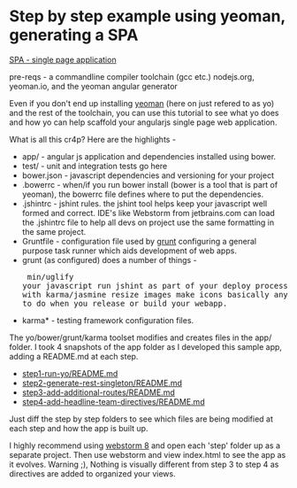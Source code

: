 Step by step example using yeoman, generating a SPA
===================================================

[SPA - single page application](http://en.wikipedia.org/wiki/Single-page_application)

pre-reqs - a commandline compiler toolchain (gcc etc.) nodejs.org, yeoman.io, and the yeoman angular generator

Even if you don't end up installing [yeoman](http://yeoman.io) (here on just refered to as yo) and the rest of the toolchain, you can use this tutorial to see what yo does and how yo can help scaffold your angularjs single page web application.

What is all this cr4p? Here are the highlights -

* app/ - angular js application and dependencies installed using bower.
* test/ - unit and integration tests go here
* bower.json - javascript dependencies and versioning for your project
* .bowerrc - when/if you run bower install (bower is a tool that is part of yeoman), the bowerrc file defines where to put the dependencies.
* .jshintrc - jshint rules. the jshint tool helps keep your javascript well formed and correct. IDE's like Webstorm from jetbrains.com can load the .jshintrc file to help all devs on project use the same formatting in the same project.
* Gruntfile - configuration file used by [grunt](gruntjs.com) configuring a general purpose task runner which aids development of web apps.
* grunt (as configured) does a number of things - <pre>
    min/uglify your javascript
    run jshint as part of your deploy process
    run unit tests with karma/jasmine
    resize images
    make icons
    basically anything you want to do when you release or build your webapp.</pre>
* karma* - testing framework configuration files.

The yo/bower/grunt/karma toolset modifies and creates files in the app/ folder. I took 4 snapshots of the app folder as I developed this sample app, adding a README.md at each step.

* [step1-run-yo/README.md](https://github.com/patarleth/angular-step-by-step/tree/master/step1-run-yo)
* [step2-generate-rest-singleton/README.md](https://github.com/patarleth/angular-step-by-step/tree/master/step2-generate-rest-singleton)
* [step3-add-additional-routes/README.md](https://github.com/patarleth/angular-step-by-step/tree/master/step3-add-additional-routes)
* [step4-add-headline-team-directives/README.md](https://github.com/patarleth/angular-step-by-step/tree/master/step4-add-headline-team-directives)

Just diff the step by step folders to see which files are being modified at each step and how the app is built up.

I highly recommend using [webstorm 8](http://www.jetbrains.com/webstorm/) and open each 'step' folder up as a separate project.  Then use webstorm and view index.html to see the app as it evolves. Warning ;), Nothing is visually different from step 3 to step 4 as directives are added to organized your views.
